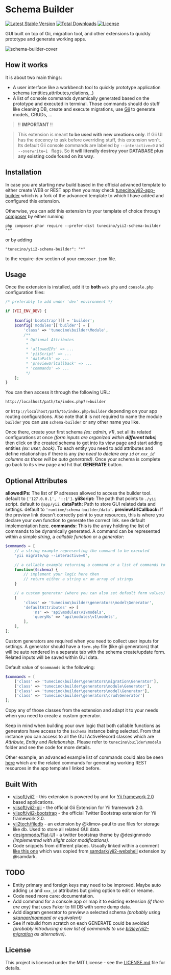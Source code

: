 Schema Builder
==============
[![Latest Stable Version](https://poser.pugx.org/tunecino/yii2-schema-builder/v/stable)](https://packagist.org/packages/tunecino/yii2-schema-builder)
[![Total Downloads](https://poser.pugx.org/tunecino/yii2-schema-builder/downloads)](https://packagist.org/packages/tunecino/yii2-schema-builder)
[![License](https://poser.pugx.org/tunecino/yii2-schema-builder/license)](https://packagist.org/packages/tunecino/yii2-schema-builder)

GUI built on top of Gii, migration tool, and other extensions to quickly prototype and generate working apps.

![schema-builder-cover](https://user-images.githubusercontent.com/5133397/26989909-c72f10f8-4d4c-11e7-897f-0a8d06000d46.png)


How it works 
-----
It is about two main things:

 - A user interface like a workbench tool to quickly prototype application schema (entities,attributes,relations,..) 
 - A list of console commands dynamically generated based on the prototype and executed in terminal. Those commands should do stuff like cleaning DB, create and execute migrations, use [Gii](https://github.com/yiisoft/yii2-gii) to generate models, CRUDs, ...


> :bangbang: **IMPORTANT** :bangbang: 

> This extension is meant **to be used with new creations only**. If Gii UI has the decency to ask before overriding stuff, this extension won't. Its default Gii console commands are labeled by  `--interactive=0` and `--overwrite=1 ` flags. So **it will literally destroy your DATABASE plus any existing code found on its way**.


 Installation
-----

In case you are starting new build based in the official advanced template to either create WEB or REST app then you may check [tunecino/yii2-app-builder](https://github.com/tunecino/yii2-app-builder) which is a fork of the advanced template to which I have added and configured this extension. 

Otherwise, you can add this extension to your template of choice through [composer](http://getcomposer.org/download/) by either running

```
php composer.phar require --prefer-dist tunecino/yii2-schema-builder "*"
```

or by adding

```
"tunecino/yii2-schema-builder": "*"
```

to the require-dev section of your `composer.json` file.


Usage
-----

Once the extension is installed, add it to **both** `web.php` and `console.php` configuration files:

```php
/* preferably to add under 'dev' environment */

if (YII_ENV_DEV) {
   
    $config['bootstrap'][] = 'builder';
    $config['modules']['builder'] = [
        'class' => 'tunecino\builder\Module',
        /**
	     * Optional Attributes
	     *
	     * 'allowedIPs' => ...
	     * 'yiiScript' => ...
	     * 'dataPath' => ...
	     * 'previewUrlCallback' => ...
	     * 'commands' => ...
	     */
    ]; 
}
```

You can then access it through the following URL:
```
http://localhost/path/to/index.php?r=builder
```
or `http://localhost/path/to/index.php/builder` depending on your app routing configurations. Also note that it is not required to name the module `builder` you can use `schema-builder` or any other name you like.

Once there, create your first schema *(ex: admin, v1)*, set all its related configurations at once *(form inputs are organized within **different tabs**)* then click on the created schema to get into its view page and start adding entities *(ex: user, book)*. To each entity you need to add attributes and define relationships if there is any *(no need to declare any  `id` or `xxx_id`  columns as those will be auto generated)*. Once your schema is complete go back to its view page and hit that **GENERATE** button.

Optional Attributes
-----
**allowedIPs:** The list of IP adresses allowed to access the builder tool. default to `['127.0.0.1', '::1']`.
**yiiScript:** The path that points to `./yii` script. default to `@app/yii`.
**dataPath:** Path to store GUI related data and settings. default to `'runtime/schema-builder/data'`.
**previewUrlCallback:** If the preview link doesn't correctly point to your resources, this is where you declare your own function to generate the correct link. see default implementation [here](https://github.com/tunecino/yii2-schema-builder/blob/0312e8d69108dc3d3a14b1137205b589c9089f2b/models/Entity.php#L86-L94).
**commands:** This is the array holding the list of commands to be dynamically generated. A command can be represented within a simple *string*, a *callable function* or a *generator*:

```php
$commands = [
	// a string example representing the command to be executed
	'yii migrate/up --interactive=0',

	// a callable example returning a command or a list of commands to be executed
	function($schema) {
		// implement your logic here then
		// return either a string or an array of strings
    }

    // a custom generator (where you can also set default form values)
    [
        'class' => 'tunecino\builder\generators\model\Generator',
        'defaultAttributes' => [
            'ns' => 'api\modules\v1\models',
            'queryNs' => 'api\modules\v1\models',
        ],
    ],
];
```

Custom generators are required when you need to collect user inputs for settings. A generator should have a `form.php` file (like gii generators) that will be auto rendered in a separate tab with the schema create/update form. Related inputs will be saved within GUI data.

Default value of `$commands` is the following:

```php
$commands = [
    ['class' => 'tunecino\builder\generators\migration\Generator'],
    ['class' => 'tunecino\builder\generators\module\Generator'],
    ['class' => 'tunecino\builder\generators\model\Generator'],
    ['class' => 'tunecino\builder\generators\crud\Generator']
];
```

Copy any of those classes from the extension and adapt it to your needs when you need to create a custom generator.

Keep in mind when building your own logic that both callable functions as generators have access to the `$schema` instance being selected. From that instance you can access to all the GUI ActiveRecord classes which are *Attribute*, *Entity* and *Relationship*. Please refer to `tunecino\builder\models` folder and see the code for more details.

Other example, an advanced example list of commands could also be seen [here](https://github.com/tunecino/yii2-app-builder/blob/0a0c4042f74421dc28c4fc3a07550b41cde99e47/environments/dev/api/config/main-local.php#L40-L81) which are the related commands for generating working REST resources in the app template I linked before.

 Built With
-----

 - [yiisoft/yii2](https://github.com/yiisoft/yii2)  -  this extension is powered by and for [Yii framework 2.0](http://www.yiiframework.com/) based applications.
 - [yiisoft/yii2-gii](https://github.com/yiisoft/yii2-gii) - the official Gii Extension for Yii framework 2.0.
 - [yiisoft/yii2-bootstrap](https://github.com/yiisoft/yii2-bootstrap) - the official Twitter Bootstrap extension for Yii framework 2.0.
 - [yii2tech/filedb](https://github.com/yii2tech/filedb) - an extension by @klimov-paul to use files for storage like db. Used to store all related GUI data.
 - [designmodo/Flat-UI](https://github.com/designmodo/Flat-UI) - a twitter bootstrap theme by @designmodo *(implemented with slight color modifications)*.
 - Code snippets from different places. Usually linked within a comment [like this one](https://github.com/tunecino/yii2-schema-builder/blob/f56d61bbcfdd94d243002e1716b9a517a3d7791a/controllers/DefaultController.php#L299) which was copied from [samdark/yii2-webshell](https://github.com/samdark/yii2-webshell) extension by @samdark.


TODO
-----
 
 - Entity primary and foreign keys may need to be improved. Maybe auto adding `id` and `xxx_id` attributes but giving option to edit or rename.
 - Code need more care: documentation.
 - Add command for a console app or map it to existing extension *(if there are any)* that uses Faker to fill DB with some dump data.
 - Add diagram generator to preview a selected schema *(probably using [skanaar/nomnoml](https://github.com/skanaar/nomnoml) or equivalent)*
 - See if rebuild from scratch on each GENERATE could be avoided *(probably introducing a new list of commands to use [bizley/yii2-migration](https://github.com/bizley/yii2-migration) as alternative)*.

License
------------
This project is licensed under the MIT License - see the [LICENSE.md](https://raw.githubusercontent.com/tunecino/yii2-schema-builder/master/LICENSE.md) file for details.
